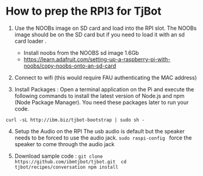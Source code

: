# How to prep the RPI3 for TjBot


1. Use the NOOBs image on SD card and load into the RPI slot. The NOOBs image should be on the SD card but if you need to load it with an sd card loader .

     *  Install noobs from the NOOBS sd image 1.6Gb
     * https://learn.adafruit.com/setting-up-a-raspberry-pi-with-noobs/copy-noobs-onto-an-sd-card 

2. Connect to wifi (this would require FAU authenticating the MAC address)

3. Install Packages : Open a terminal application on the Pi and execute the following commands to install the latest version of Node.js and npm (Node Package Manager). You need these packages later to run your code.

`curl -sL http://ibm.biz/tjbot-bootstrap | sudo sh -`


4. Setup the Audio on the RPI
The usb audio is default but the speaker needs to be forced to use the audio jack. `sudo raspi-config ` force the speaker to come through the audio jack 


5. Download sample code : 
`git clone https://github.com/ibmtjbot/tjbot.git 
cd tjbot/recipes/conversation
npm install`

